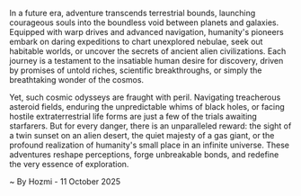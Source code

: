 
In a future era, adventure transcends terrestrial bounds, launching courageous souls into the boundless void between planets and galaxies. Equipped with warp drives and advanced navigation, humanity's pioneers embark on daring expeditions to chart unexplored nebulae, seek out habitable worlds, or uncover the secrets of ancient alien civilizations. Each journey is a testament to the insatiable human desire for discovery, driven by promises of untold riches, scientific breakthroughs, or simply the breathtaking wonder of the cosmos.

Yet, such cosmic odysseys are fraught with peril. Navigating treacherous asteroid fields, enduring the unpredictable whims of black holes, or facing hostile extraterrestrial life forms are just a few of the trials awaiting starfarers. But for every danger, there is an unparalleled reward: the sight of a twin sunset on an alien desert, the quiet majesty of a gas giant, or the profound realization of humanity's small place in an infinite universe. These adventures reshape perceptions, forge unbreakable bonds, and redefine the very essence of exploration.

~ By Hozmi - 11 October 2025
